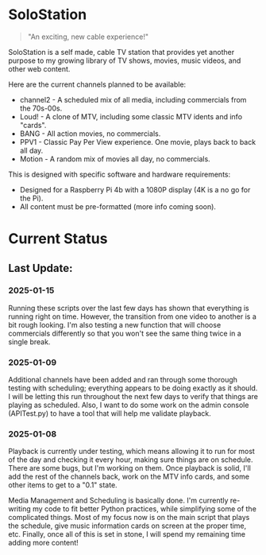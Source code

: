 # SoloStation

> "An exciting, new cable experience!"

SoloStation is a self made, cable TV station that provides yet another purpose to my growing library of TV shows, movies, music videos, and other web content.  

Here are the current channels planned to be available:

- channel2 - A scheduled mix of all media, including commercials from the 70s-00s.
- Loud! - A clone of MTV, including some classic MTV idents and info "cards".
- BANG - All action movies, no commercials.
- PPV1 - Classic Pay Per View experience.  One movie, plays back to back all day.
- Motion - A random mix of movies all day, no commercials.

This is designed with specific software and hardware requirements:

- Designed for a Raspberry Pi 4b with a 1080P display (4K is a no go for the Pi).
- All content must be pre-formatted (more info coming soon).

# Current Status

## Last Update:
### 2025-01-15
Running these scripts over the last few days has shown that everything is running right on time.  However, the transition from one video to another is a bit rough looking.  I'm also testing a new function that will choose commercials differently so that you won't see the same thing twice in a single break.

### 2025-01-09
Additional channels have been added and ran through some thorough testing with scheduling; everything appears to be doing exactly as it should.  I will be letting this run throughout the next few days to verify that things are playing as scheduled.  Also, I want to do some work on the admin console (APITest.py) to have a tool that will help me validate playback.

### 2025-01-08
Playback is currently under testing, which means allowing it to run for most of the day and checking it every hour, making sure things are on schedule.  There are some bugs, but I'm working on them.  Once playback is solid, I'll add the rest of the channels back, work on the MTV info cards, and some other items to get to a "0.1" state.

Media Management and Scheduling is basically done.  I'm currently re-writing my code to fit better Python practices, while simplifying some of the complicated things.  Most of my focus now is on the main script that plays the schedule, give music information cards on screen at the proper time, etc.  Finally, once all of this is set in stone, I will spend my remaining time adding more content!